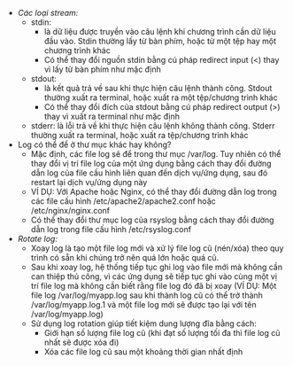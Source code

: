 - *Các loại stream:*
  - stdin:
    - là dữ liệu được truyền vào câu lệnh khi chương trình cần dữ liệu đầu vào. Stdin thường lấy từ bàn phím, hoặc từ một tệp hay một chương trình khác
    - Có thể thay đổi nguồn stdin bằng cú pháp redirect input (<) thay vì lấy từ bàn phím như mặc định
  - stdout:
    - là kết quả trả về sau khi thực hiện câu lệnh thành công. Stdout thường xuất ra terminal, hoặc xuất ra một tệp/chương trình khác
    - Có thể thay đổi đích của stdout bằng cú pháp redirect output (>) thay vì xuất ra terminal như mặc định
  - stderr: là lỗi trả về khi thực hiện câu lệnh không thành công. Stderr thường xuất ra terminal, hoặc xuất ra tệp/chương trình khác
- Log có thể để ở thư mục khác hay không?
  - Mặc định, các file log sẽ để trong thư mục /var/log. Tuy nhiên có thể thay đổi vị trí file log của một ứng dụng bằng cách thay đổi đường dẫn log của file cấu hình liên quan đến dịch vụ/ứng dụng, sau đó restart lại dịch vụ/ứng dụng này
  - VÍ DỤ: Với Apache hoặc Nginx, có thể thay đổi đường dẫn log trong các file cấu hình /etc/apache2/apache2.conf hoặc /etc/nginx/nginx.conf
  - Có thể thay đổi thư mục log của rsyslog bằng cách thay đổi đường dẫn log trong file cấu hình /etc/rsyslog.conf
- *Rotate log:*
  - Xoay log là tạo một file log mới và xử lý file log cũ (nén/xóa) theo quy trình có sẵn khi chúng trở nên quá lớn hoặc quá cũ.
  - Sau khi xoay log, hệ thống tiếp tục ghi log vào file mới mà không cần can thiệp thủ công, vì các ứng dụng sẽ tiếp tục ghi vào cùng một vị trí file log mà không cần biết rằng file log đó đã bị xoay (VÍ DỤ: Một file log /var/log/myapp.log sau khi thành log cũ có thể trở thành /var/log/myapp.log.1 và một file log mới sẽ được tạo lại với tên /var/log/myapp.log)
  - Sử dụng log rotation giúp tiết kiệm dung lượng đĩa bằng cách:
    - Giới hạn số lượng file log cũ (khi đạt số lượng tối đa thì file log cũ nhất sẽ được xóa đi)
    - Xóa các file log cũ sau một khoảng thời gian nhất định

